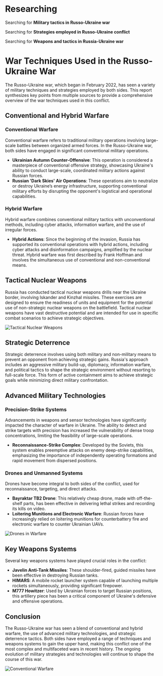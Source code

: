 # Researching
Searching for **Military tactics in Russo-Ukraine war**

Searching for **Strategies employed in Russo-Ukraine conflict**

Searching for **Weapons and tactics in Russia-Ukraine war**


# War Techniques Used in the Russo-Ukraine War

The Russo-Ukraine war, which began in February 2022, has seen a variety of military techniques and strategies employed by both sides. This report synthesizes key points from multiple sources to provide a comprehensive overview of the war techniques used in this conflict.

## Conventional and Hybrid Warfare

### Conventional Warfare
Conventional warfare refers to traditional military operations involving large-scale battles between organized armed forces. In the Russo-Ukraine war, both sides have engaged in significant conventional military operations.

- **Ukrainian Autumn Counter-Offensive**: This operation is considered a masterpiece of conventional offensive strategy, showcasing Ukraine's ability to conduct large-scale, coordinated military actions against Russian forces.
- **Russian 'Dark Skies' Air Operations**: These operations aim to neutralize or destroy Ukraine’s energy infrastructure, supporting conventional military efforts by disrupting the opponent's logistical and operational capabilities.

### Hybrid Warfare
Hybrid warfare combines conventional military tactics with unconventional methods, including cyber attacks, information warfare, and the use of irregular forces.

- **Hybrid Actions**: Since the beginning of the invasion, Russia has supported its conventional operations with hybrid actions, including cyber attacks and disinformation campaigns, amplified by the nuclear threat. Hybrid warfare was first described by Frank Hoffman and involves the simultaneous use of conventional and non-conventional means.

## Tactical Nuclear Weapons

Russia has conducted tactical nuclear weapons drills near the Ukraine border, involving Iskander and Kinzhal missiles. These exercises are designed to ensure the readiness of units and equipment for the potential use of non-strategic nuclear weapons on the battlefield. Tactical nuclear weapons have vast destructive potential and are intended for use in specific combat scenarios to achieve strategic objectives.

![Tactical Nuclear Weapons](https://upload.wikimedia.org/wikipedia/commons/thumb/6/6f/Ручна_протипіхотна_оборонна_ударно-дистанційна_граната_РГО.png/500px-Ручна_протипіхотна_оборонна_ударно-дистанційна_граната_РГО.png)

## Strategic Deterrence

Strategic deterrence involves using both military and non-military means to prevent an opponent from achieving strategic gains. Russia's approach includes an aggressive military build-up, diplomacy, information warfare, and political tactics to shape the strategic environment without resorting to full-scale force. This form of active containment aims to achieve strategic goals while minimizing direct military confrontation.

## Advanced Military Technologies

### Precision-Strike Systems
Advancements in weapons and sensor technologies have significantly impacted the character of warfare in Ukraine. The ability to detect and strike targets with precision has increased the vulnerability of dense troop concentrations, limiting the feasibility of large-scale operations.

- **Reconnaissance-Strike Complex**: Developed by the Soviets, this system enables preemptive attacks on enemy deep-strike capabilities, emphasizing the importance of independently operating formations and rapid movement from dispersed positions.

### Drones and Unmanned Systems
Drones have become integral to both sides of the conflict, used for reconnaissance, targeting, and direct attacks.

- **Bayraktar TB2 Drone**: This relatively cheap drone, made with off-the-shelf parts, has been effective in delivering lethal strikes and recording its kills on video.
- **Loitering Munitions and Electronic Warfare**: Russian forces have increasingly relied on loitering munitions for counterbattery fire and electronic warfare to counter Ukrainian UAVs.

![Drones in Warfare](https://upload.wikimedia.org/wikipedia/commons/thumb/4/45/Kadyrovcy_05.png/500px-Kadyrovcy_05.png)

## Key Weapons Systems

Several key weapons systems have played crucial roles in the conflict:

- **Javelin Anti-Tank Missiles**: These shoulder-fired, guided missiles have been effective in destroying Russian tanks.
- **HIMARS**: A mobile rocket launcher system capable of launching multiple rockets simultaneously, providing significant firepower.
- **M777 Howitzer**: Used by Ukrainian forces to target Russian positions, this artillery piece has been a critical component of Ukraine's defensive and offensive operations.

## Conclusion

The Russo-Ukraine war has seen a blend of conventional and hybrid warfare, the use of advanced military technologies, and strategic deterrence tactics. Both sides have employed a range of techniques and weapons systems to gain the upper hand, making this conflict one of the most complex and multifaceted wars in recent history. The ongoing evolution of military strategies and technologies will continue to shape the course of this war.

![Conventional Warfare](https://upload.wikimedia.org/wikipedia/commons/thumb/6/6c/2015-05-05._Репетиция_парада_Победы_195.jpg/500px-2015-05-05._Репетиция_парада_Победы_195.jpg)
